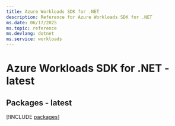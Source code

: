 ```yaml
---
title: Azure Workloads SDK for .NET
description: Reference for Azure Workloads SDK for .NET
ms.date: 06/17/2025
ms.topic: reference
ms.devlang: dotnet
ms.service: workloads
---
```

# Azure Workloads SDK for .NET - latest
## Packages - latest
[!INCLUDE [packages](workloads-index.md)]